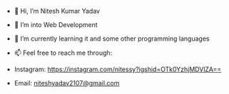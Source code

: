 - 👋 Hi, I’m Nitesh Kumar Yadav
- 👀 I’m into Web Development
- 🌱 I’m currently learning it and some other programming languages

- 📫 Feel free to reach me through:
- Instagram: https://instagram.com/nitessy?igshid=OTk0YzhjMDVlZA==
- Email: niteshyadav2107@gmail.com

<!---
nitessy/nitessy is a ✨ special ✨ repository because its `README.md` (this file) appears on your GitHub profile.
You can click the Preview link to take a look at your changes.
--->

